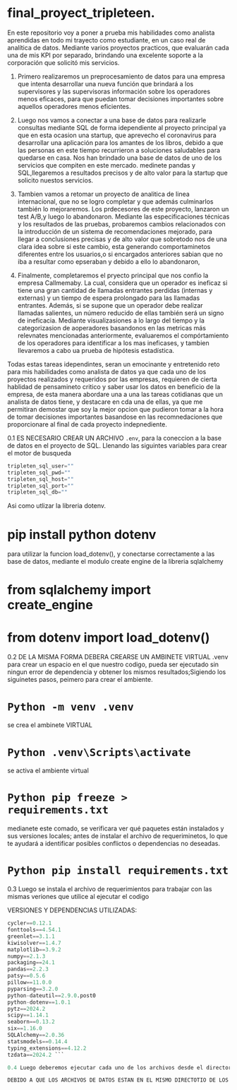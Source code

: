 # final_proyect_tripleteen.

En este repositorio voy a poner a prueba mis habilidades como analista aprendidas en todo mi trayecto como estudiante, en un caso real de analítica de datos. Mediante varios proyectos  practicos, que evaluarán cada una de mis KPI por separado, brindando una excelente soporte a la corporación que solicitó mis servicios. 

1. Primero realizaremos un preprocesamiento de datos para una empresa que intenta desarrollar una nueva función que brindará a los supervisores y las supervisoras información sobre los operadores menos eficaces, para que puedan tomar decisiones importantes sobre aquellos operadores menos eficientes.

2. Luego nos vamos a conectar a una base de datos para realizarle  consultas mediante SQL de forma idependiente al proyecto principal ya que en esta ocasion una startup, que aprevecho el coronavirus 
para desarrollar una aplicación para los amantes de los libros, debido a que las personas en este tiempo recurrieron a soluciones saludables para quedarse en casa. Nos han brindado una base de datos de uno de los servicios que compiten en este mercado.  medinete pandas y SQL,llegaremos a resultados precisos y de alto valor para la startup que solicito nuestos servicios.


3. Tambien vamos a retomar un proyecto de analitica de linea internacional, que no se logro completar y que además culminarlos también lo  mejoraremos. Los prdecesores de este proyecto, lanzaron un test A/B,y luego lo abandonaron. Mediante las  especificaciones técnicas y los resultados de las pruebas, probaremos cambios relacionados con la introducción de un sistema de recomendaciones mejorado, para llegar a  conclusiones precisas y de alto valor que sobretodo nos de  una clara idea sobre si este cambio, esta generando comportaminetos diferentes entre los usuarios,o si encargados anteriores
sabian que no iba a resultar como epseraban y debido a ello lo abandonaron,


4. Finalmente, completaremos el pryecto principal que nos confio la empresa Callmemaby. La cual, considera que un operador es ineficaz si tiene una gran cantidad de llamadas entrantes perdidas
(internas y externas) y un tiempo de espera prolongado para las llamadas entrantes. Además, si se supone que un operador debe realizar llamadas salientes, 
un número reducido de ellas también será un signo de ineficacia. Mediante visualizasiones a lo largo del tiempo y la categorizasion de aoperadores basandonos en las metricas más  relevnates mencionadas anteriormente, evaluaremos el compórtamiento de los operadores para identificar a los mas ineficases, y tambien llevaremos a cabo ua prueba de hipótesis estadística.
  

Todas estas tareas idependintes, seran un emocinante y entretenido reto para mis habilidades como analista de datos ya que cada uno de los proyectos realizados y requeridos  por las empresas, requieren de cierta hablidad  de pensamineto critico y saber usar los datos en beneficio de la empresa, de esta manera abordare una a una las tareas cotidianas que un analista de datos tiene, y destacare en cda una de ellas, ya que me permitiran demostar que soy la mejor opcion que pudieron tomar a la hora de tomar decisiones importantes basandose en las recomnedaciones que proporcionare al final de cada proyecto 
indepnediente.

0.1 ES NECESARIO  CREAR UN ARCHIVO `.env`, para la coneccion a la base de datos en el proyecto de SQL. Llenando las siguintes variables para crear el motor de busqueda

```Python 
tripleten_sql_user=""
tripleten_sql_pwd=""
tripleten_sql_host=""
tripleten_sql_port=""
tripleten_sql_db=""
```

Asi como utlizar la libreria dotenv.

# pip install python dotenv

para utilizar la  funcion load_dotenv(), y conectarse correctamente a las base de datos, mediante el modulo create engine de la libreria sqlalchemy

# from sqlalchemy import create_engine 
# from dotenv import load_dotenv()

0.2  DE LA MISMA FORMA   DEBERA CREARSE UN AMBINETE VIRTUAL .venv para crear un espacio en el que nuestro codigo,
pueda ser ejecutado sin ningun error de dependencia y obtener los mismos resultados;Sigiendo los siguinetes pasos,
peimero para crear el ambiente.

# ```Python -m venv .venv```
se crea el ambinete VIRTUAL

# ```Python .venv\Scripts\activate```
se activa el ambiente virtual

# ```Python pip freeze > requirements.txt```
 medianete este comado, se verificara  ver qué paquetes están instalados y sus versiones locales;
 antes de instalar el archivo de requeriminetos, lo que te ayudará a identificar posibles conflictos o dependencias no deseadas.

# ```Python pip install requirements.txt``` 
 0.3 Luego se instala el  archivo de requerimientos para trabajar con las mismas veriones que utilice al ejecutar el codigo
  
VERSIONES Y DEPENDENCIAS UTILIZADAS:
```Python contourpy==1.3.0
cycler==0.12.1
fonttools==4.54.1
greenlet==3.1.1
kiwisolver==1.4.7
matplotlib==3.9.2
numpy==2.1.3
packaging==24.1
pandas==2.2.3
patsy==0.5.6
pillow==11.0.0
pyparsing==3.2.0
python-dateutil==2.9.0.post0
python-dotenv==1.0.1
pytz==2024.2
scipy==1.14.1
seaborn==0.13.2
six==1.16.0
SQLAlchemy==2.0.36
statsmodels==0.14.4
typing_extensions==4.12.2
tzdata==2024.2 ```

0.4 Luego deberemos ejecutar cada uno de los archivos desde el directorio de nuestro repositorio

DEBIDO A QUE LOS ARCHIVOS DE DATOS ESTAN EN EL MISMO DIRECTOTIO DE LOS ARCHIVOS DE EJECUSION, ESTOS DEBERIAN LEERSE AL EJECURARLOS SIN NINGUN INCONVENIENTE.